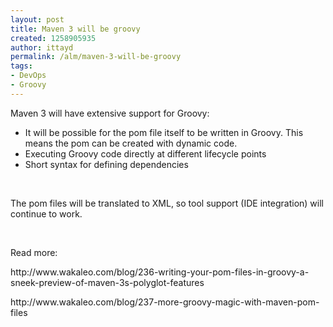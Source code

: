 ```yaml
---
layout: post
title: Maven 3 will be groovy
created: 1258905935
author: ittayd
permalink: /alm/maven-3-will-be-groovy
tags:
- DevOps
- Groovy
---
```

<p>Maven 3 will have extensive support for Groovy:</p>
<ul>
    <li>It will be possible for the pom file itself to be written in Groovy. This means the pom can be created with dynamic code.</li>
    <li>Executing Groovy code directly at different lifecycle points</li>
    <li>Short syntax for defining dependencies</li>
</ul>
<p>&nbsp;</p>
<p>The pom files will be translated to XML, so tool support (IDE integration) will continue to work.</p>
<p>&nbsp;</p>
<p>Read more:</p>
<p>http://www.wakaleo.com/blog/236-writing-your-pom-files-in-groovy-a-sneek-preview-of-maven-3s-polyglot-features</p>
<p>http://www.wakaleo.com/blog/237-more-groovy-magic-with-maven-pom-files</p>
